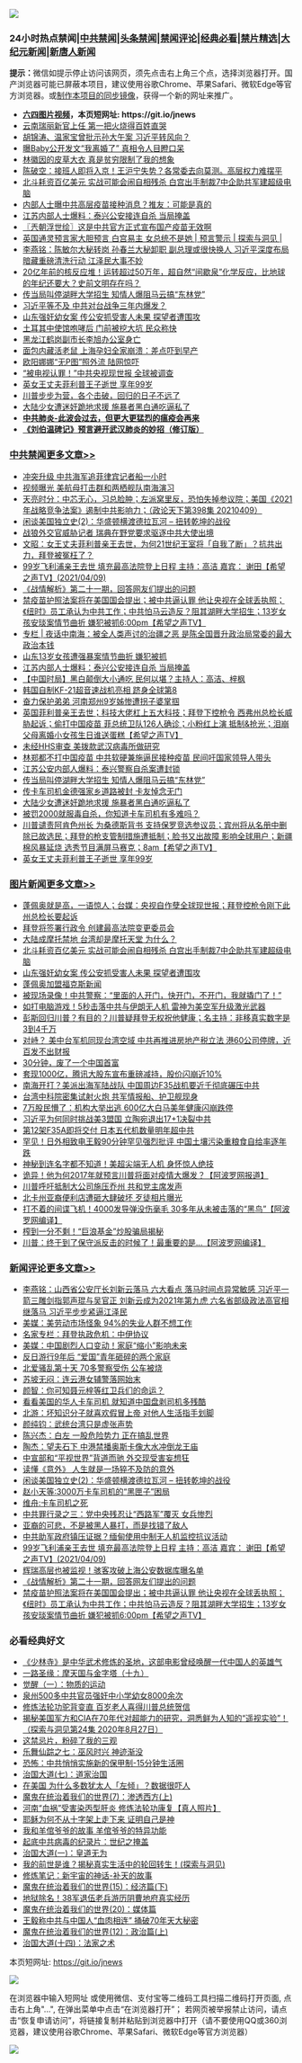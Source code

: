 ![](https://raw.githubusercontent.com/fqnews/bnews/master/64photo/fqnews-qr.jpg)

<div id="tt">
<h3>24小时热点禁闻|<a href="#%E4%B8%AD%E5%85%B1%E7%A6%81%E9%97%BB%E6%9B%B4%E5%A4%9A%E6%96%87%E7%AB%A0">中共禁闻</a>|<a href="#%E5%9B%BE%E7%89%87%E6%96%B0%E9%97%BB%E6%9B%B4%E5%A4%9A%E6%96%87%E7%AB%A0">头条禁闻</a>|<a href="#%E6%96%B0%E9%97%BB%E8%AF%84%E8%AE%BA%E6%9B%B4%E5%A4%9A%E6%96%87%E7%AB%A0">禁闻评论|<a href="#%E5%BF%85%E7%9C%8B%E7%BB%8F%E5%85%B8%E5%A5%BD%E6%96%87">经典必看|<a href="/video.md#%E7%A6%81%E7%89%87%E7%B2%BE%E9%80%89">禁片精选</a>|<a href="https://github.com/fqnews/djy/blob/master/gb/nf1351518.md#1">大纪元新闻</a>|<a href="https://github.com/fqnews/ntdtv/blob/master/gb/prog204.md#1">新唐人新闻</a></h3>
<div><b>提示：</b>微信如提示停止访问该网页，须先点击右上角三个点，选择浏览器打开。国产浏览器可能已屏蔽本项目，建议使用谷歌Chrome、苹果Safari、微软Edge等官方浏览器。或<a href="https://github.com/fqnews/bnews/blob/master/%E5%88%B6%E4%BD%9Cgit%E7%A6%81%E9%97%BB%E9%95%9C%E5%83%8F.md">制作本项目的同步镜像</a>，获得一个新的网址来推广。</div>
<ul>
<li><b><a href="http://d1.bdrive.tk/64.mp4" target="_blank">六四图片视频</a>，本页短网址: https://git.io/jnews</b></li>
<li><a href="/cbnews/20210409/1522679.md">云南瑞丽新官上任 第一把火烧得百姓直哭</a></li>
<li><a href="/cbnews/20210409/1522696.md">胡锦涛、温家宝曾批示孙大午案 习近平转风向？</a></li>
<li><a href="/yule/20210409/1522855.md">曝Baby公开发文“我离婚了” 真相令人目瞪口呆</a></li>
<li><a href="/cnnews/20210409/1522783.md">林徽因的皮草大衣 真是贫穷限制了我的想象</a></li>
<li><a href="/bannedvideo/20210409/1522874.md">陈破空：接班人即将入京！王沪宁失势？各常委去向莫测。高层权力难摆平</a></li>
<li><a href="/topimagenews/20210409/1522863.md">北斗耗资百亿美元 实战可能会闹自相残杀 白宫出手制裁7中企助共军建超级电脑</a></li>
<li><a href="/comments/20210409/1522667.md">内部人士曝中共高层疫苗接种消息？推友：可能是真的</a></li>
<li><a href="/cbnews/20210410/1523170.md">江苏内部人士爆料：泰兴公安接连自杀 当局掩盖</a></li>
<li><a href="/ssgc/20210410/1523164.md">〖兲朝浮世绘〗这是中共官方正式宣布国产疫苗无效啊</a></li>
<li><a href="/bannedvideo/20210409/1522645.md">英国通灵预言家大胆预言 白宫易主 女总统不是她 | 预言警示 | 探索与洞见 |</a></li>
<li><a href="/comments/20210409/1522690.md">李燕铭：陈敏尔大秘转岗 孙春兰大秘卸职 副总理或很快换人 习近平深度布局 暗藏重磅清洗行动 江泽民大事不妙</a></li>
<li><a href="/comments/20210409/1522832.md">20亿年前的核反应堆！运转超过50万年，超自然“间歇泉”化学反应，比地球的年纪还要大？史前文明存在吗？</a></li>
<li><a href="/cbnews/20210409/1523032.md">传当局叫停湖畔大学招生 知情人爆阻马云搞“东林党”</a></li>
<li><a href="/cbnews/20210409/1522665.md">习近平等不及 中共对台战争三年内爆发？</a></li>
<li><a href="/topimagenews/20210409/1522664.md">山东强奸幼女案 传公安抓受害人未果 探望者遭围攻</a></li>
<li><a href="/cbnews/20210409/1522743.md">土耳其中使馆咆哮后 门前被挖大坑 民众称快</a></li>
<li><a href="/cnnews/20210409/1522786.md">黑龙江鹤岗副市长李旭办公室身亡</a></li>
<li><a href="/cbnews/20210409/1522847.md">面包内藏活老鼠 上海孕妇全家崩溃：差点吓到早产</a></li>
<li><a href="/yule/20210410/1523185.md">欧阳娜娜“无P图”照外流 陆网惊吓</a></li>
<li><a href="/cbnews/20210409/1522652.md">“被电视认罪！”中共央视现世报 全球被调查</a></li>
<li><a href="/cbnews/20210409/1522877.md">英女王丈夫菲利普王子逝世 享年99岁</a></li>
<li><a href="/worldnews/usa/20210409/1522730.md">川普步步为营，各个击破，回归的日子不远了</a></li>
<li><a href="/cbnews/20210409/1522909.md">大陆少女遭迷奸跪地求援 施暴者黑白通吃逼私了</a></li>
<li><b><a href="/comments/20200211/1275071.md" target="_blank">中共肺炎-此波会过去，但更大更猛烈的瘟疫会再来</a></b></li>
<li><b><a href="/comments/20200207/1272816.md" target="_blank">《刘伯温碑记》预言避开武汉肺炎的妙招（修订版）</a></b></li>
</ul>
</div>

<div class="catlist">
<h3><a href="/cbnews/" target="_blank">中共禁闻</a><span><a href="/cbnews/" target="_blank" rel="nofollow">更多文章>></a></span></h3>
<ul>
<li><a href="/cbnews/20210410/1523300.md" target="_blank">冲突升级 中共海军追菲律宾记者船一小时</a></li>
<li><a href="/cbnews/20210410/1523299.md" target="_blank">视频曝光 美航母打击群和两栖舰队南海演习</a></li>
<li><a href="/cbnews/20210410/1523282.md" target="_blank">天亮时分：中芯无心，习总脸肿；左派窝里反，恐怕失掉参议院；美国《2021年战略竞争法案》遏制中共影响力；（政论天下第398集 20210409）</a></li>
<li><a href="/comments/20210410/1523265.md" target="_blank">闲谈美国独立史(2)：华盛顿横渡德拉瓦河 &#8211; 扭转乾坤的战役</a></li>
<li><a href="/cbnews/20210410/1523263.md" target="_blank">战狼外交官威胁记者 瑞典在野党要求驱逐中共大使出境</a></li>
<li><a href="/cbnews/20210410/1523241.md" target="_blank">文昭：女王丈夫菲利普亲王去世，为何21世纪王室将「自我了断」？抗共出力，拜登被冤枉了？</a></li>
<li><a href="/comments/20210410/1523229.md" target="_blank">99岁飞利浦亲王去世   填充最高法院登上日程  主持：高洁  嘉宾： 谢田【希望之声TV】(2021/04/09)</a></li>
<li><a href="/comments/20210410/1523208.md" target="_blank">《战情解析》第二十一期，回答网友们提出的问题</a></li>
<li><a href="/comments/20210410/1523204.md" target="_blank">禁疫苗护照法案将在美国国会提出；被中共逼认罪 他让央视在全球丢执照；《纽时》员工承认为中共工作；中共怕马云造反？阻其湖畔大学招生；13岁女孩安琰案情节曲折 嫌犯被抓6:00pm【希望之声TV】</a></li>
<li><a href="/cbnews/20210410/1523186.md" target="_blank">专栏 | 夜话中南海：被全人类声讨的治疆之恶 是陈全国晋升政治局常委的最大政治本钱</a></li>
<li><a href="/cbnews/20210410/1523171.md" target="_blank">山东13岁女孩遭强暴案情节曲折 嫌犯被抓</a></li>
<li><a href="/cbnews/20210410/1523170.md" target="_blank">江苏内部人士爆料：泰兴公安接连自杀 当局掩盖</a></li>
<li><a href="/comments/20210410/1523130.md" target="_blank">【中国时局】黑白颠倒大小通吃 民何以堪？主持人：高洁、梓枫</a></li>
<li><a href="/cbnews/20210410/1523124.md" target="_blank">韩国自制KF-21超音速战机亮相 跻身全球第8</a></li>
<li><a href="/cbnews/20210410/1523101.md" target="_blank">奋力保护弟弟 河南郑州9岁姊惨遭拐子婆掌掴</a></li>
<li><a href="/comments/20210410/1523091.md" target="_blank">英国菲利普亲王去世；科技大佬杠上五大科技；拜登下控枪令  西弗州总检长威胁起诉；偷打中国疫苗 菲总统卫队126人确诊；小粉红上演 抵制&#038;抢光；泪崩 父母离婚小女孩生日谁送蛋糕【希望之声TV】</a></li>
<li><a href="/cbnews/20210410/1523059.md" target="_blank">未经HHS审查 美拨款武汉病毒所做研究</a></li>
<li><a href="/cbnews/20210409/1523034.md" target="_blank">林郑都不打中国疫苗 中共软硬兼施逼民接种疫苗 民间吁国家领导人带头</a></li>
<li><a href="/cbnews/20210409/1523033.md" target="_blank">江苏公安内部人爆料：泰兴警察自杀案遭封锁</a></li>
<li><a href="/cbnews/20210409/1523032.md" target="_blank">传当局叫停湖畔大学招生 知情人爆阻马云搞“东林党”</a></li>
<li><a href="/cbnews/20210409/1523006.md" target="_blank">传卡车司机金德强家乡道路被封 卡友悼念无门</a></li>
<li><a href="/cbnews/20210409/1522909.md" target="_blank">大陆少女遭迷奸跪地求援 施暴者黑白通吃逼私了</a></li>
<li><a href="/cbnews/20210409/1522900.md" target="_blank">被罚2000就服毒自杀，你知道卡车司机有多难吗？</a></li>
<li><a href="/comments/20210409/1522886.md" target="_blank">川普谴责阿肯色州长 为桑德斯背书 支持保罗竞选参议员；宾州将从名册中删除已故选民；拜登的枪支管制措施遭抵制；脸书又出故障 影响全球用户；新疆棉风暴延烧 选秀节目满屏马赛克；8am【希望之声TV】</a></li>
<li><a href="/cbnews/20210409/1522877.md" target="_blank">英女王丈夫菲利普王子逝世 享年99岁</a></li>

</ul>
</div>
<div class="catlist">
<h3><a href="/topimagenews/" target="_blank">图片新闻</a><span><a href="/topimagenews/" target="_blank" rel="nofollow">更多文章>></a></span></h3>
<ul>
<li><a href="/topimagenews/20210410/1523285.md" target="_blank">蓬佩奥就是高，一语惊人；台媒：央视自作孽全球现世报；拜登控枪令刚下此州总检长要起诉</a></li>
<li><a href="/topimagenews/20210410/1523232.md" target="_blank">拜登将签署行政令 创建最高法院变更委员会</a></li>
<li><a href="/topimagenews/20210410/1523144.md" target="_blank">大陆成摩托禁地 台湾却是摩托天堂 为什么？</a></li>
<li><a href="/topimagenews/20210409/1522863.md" target="_blank">北斗耗资百亿美元 实战可能会闹自相残杀 白宫出手制裁7中企助共军建超级电脑</a></li>
<li><a href="/topimagenews/20210409/1522664.md" target="_blank">山东强奸幼女案 传公安抓受害人未果 探望者遭围攻</a></li>
<li><a href="/topimagenews/20210409/1522663.md" target="_blank">蓬佩奥加盟福克斯新闻</a></li>
<li><a href="/topimagenews/20210409/1522616.md" target="_blank">被现场录像！中共警察：“里面的人开门，快开门，不开门，我就撬门了！”</a></li>
<li><a href="/topimagenews/20210409/1522615.md" target="_blank">如打电脑游戏！5秒击落中共与伊朗无人机 雷神为美空军升级激光武器</a></li>
<li><a href="/topimagenews/20210409/1522516.md" target="_blank">彭斯回归川普？有目的？川普疑拜登无权祝他健康；名主持：非移真实数字是3到4千万</a></li>
<li><a href="/topimagenews/20210408/1522204.md" target="_blank">对峙？ 美中台军机同现台湾空域 中共再推进房地产税立法 港60公司停牌，近百发不出财报</a></li>
<li><a href="/topimagenews/20210408/1521979.md" target="_blank">30分钟，废了一个中国首富</a></li>
<li><a href="/topimagenews/20210408/1521961.md" target="_blank">套现1000亿，腾讯大股东宣布重磅减持，股价闪崩近10%</a></li>
<li><a href="/topimagenews/20210407/1521468.md" target="_blank">南海开打？美派出海军陆战队 中国周边F35战机要近千彻底碾压中共</a></li>
<li><a href="/topimagenews/20210407/1521344.md" target="_blank">台湾中科院密集试射火炮 共军情报船、护卫舰现身</a></li>
<li><a href="/topimagenews/20210407/1521268.md" target="_blank">7万股民懵了：机构大举出逃 600亿大白马美年健康闪崩跌停</a></li>
<li><a href="/topimagenews/20210407/1521136.md" target="_blank">习近平为何同时挑战美3盟国 立陶宛退出17+1决裂中共</a></li>
<li><a href="/topimagenews/20210406/1520690.md" target="_blank">第12架F35A即将交付 日本五代机数量明年超中共</a></li>
<li><a href="/topimagenews/20210406/1520399.md" target="_blank">罕见！日外相致电王毅90分钟罕见强烈批评 中国土壤污染重粮食自给率逐年跌</a></li>
<li><a href="/topimagenews/20210405/1519948.md" target="_blank">神秘到连名字都不知道！美超尖端无人机 身怀惊人绝技</a></li>
<li><a href="/topimagenews/20210405/1519899.md" target="_blank">诡异！他为何2017年就预言川普将面对疫情大爆发？【阿波罗网报道】</a></li>
<li><a href="/topimagenews/20210405/1519818.md" target="_blank">川普呼吁抵制大公司施压乔州 共和党主席发声</a></li>
<li><a href="/topimagenews/20210405/1519671.md" target="_blank">北卡州亚裔便利店遭砸大肆破坏 歹徒相片曝光</a></li>
<li><a href="/topimagenews/20210404/1519440.md" target="_blank">打不着的间谍飞机！4000发导弹没伤毫毛 30多年从未被击落的“黑鸟”【阿波罗网编译】</a></li>
<li><a href="/topimagenews/20210404/1519402.md" target="_blank">榨到一分不剩！“巨浪基金”炒股骗局揭秘</a></li>
<li><a href="/topimagenews/20210404/1519391.md" target="_blank">川普：终于到了保守派反击的时候了！最重要的是…【阿波罗网编译】</a></li>

</ul>
</div>
<div class="catlist">
<h3><a href="/comments/" target="_blank">新闻评论</a><span><a href="/comments/" target="_blank" rel="nofollow">更多文章>></a></span></h3>
<ul>
<li><a href="/comments/20210410/1523316.md" target="_blank">李燕铭：山西省公安厅长刘新云落马 六大看点 落马时间点异常敏感 习近平一箭三雕剑指郭声琨与吴官正 刘新云成为2021年第九虎 六名省部级政法高官相继落马 习近平步步紧逼江泽民</a></li>
<li><a href="/comments/20210410/1523309.md" target="_blank">美媒：美劳动市场怪象 94%的失业人群不想工作</a></li>
<li><a href="/comments/20210410/1523308.md" target="_blank">名家专栏：拜登执政危机：中伊协议</a></li>
<li><a href="/comments/20210410/1523307.md" target="_blank">美媒：中国剧烈人口变动！家庭“缩小”影响未来</a></li>
<li><a href="/comments/20210410/1523306.md" target="_blank">反日游行9年后 &#8220;爱国&#8221;青年砸碎的两个家庭</a></li>
<li><a href="/comments/20210410/1523304.md" target="_blank">北爱骚乱第十天 70多警察受伤 公车被烧</a></li>
<li><a href="/comments/20210410/1523291.md" target="_blank">苏坡无闷：连云港女辅警落网始末</a></li>
<li><a href="/comments/20210410/1523290.md" target="_blank">颜智：你可知聂元梓等红卫兵们的命运？</a></li>
<li><a href="/comments/20210410/1523289.md" target="_blank">看看美国的华人卡车司机 就知道中国盘剥司机多残酷</a></li>
<li><a href="/comments/20210410/1523274.md" target="_blank">北游：坏知识分子就喜欢假冒上帝 对他人生活指手划脚</a></li>
<li><a href="/comments/20210410/1523273.md" target="_blank">颜纯钧：武统台湾只是虚张声势</a></li>
<li><a href="/comments/20210410/1523272.md" target="_blank">陈兴杰：白左 一股危险势力 正在搞乱世界</a></li>
<li><a href="/comments/20210410/1523271.md" target="_blank">陶杰：望夫石下 中港禁播奥斯卡像大水冲倒龙王庙</a></li>
<li><a href="/comments/20210410/1523270.md" target="_blank">中宣部和“平视世界”背道而驰 外交现受害妄想狂</a></li>
<li><a href="/comments/20210410/1523269.md" target="_blank">读懂《意外》 人生就是一场猝不及防的意外</a></li>
<li><a href="/comments/20210410/1523265.md" target="_blank">闲谈美国独立史(2)：华盛顿横渡德拉瓦河 &#8211; 扭转乾坤的战役</a></li>
<li><a href="/comments/20210410/1523253.md" target="_blank">赵小天等:3000万卡车司机的“黑匣子”困局</a></li>
<li><a href="/comments/20210410/1523252.md" target="_blank">维舟:卡车司机之死</a></li>
<li><a href="/comments/20210410/1523251.md" target="_blank">中共罪行录之三：党中央残忍让“西路军”覆灭 女兵惨烈</a></li>
<li><a href="/comments/20210410/1523247.md" target="_blank">亚裔的可悲，不是被黑人暴打，而是找错了敌人</a></li>
<li><a href="/comments/20210410/1523242.md" target="_blank">中共助军政府镇压证据？缅甸使用中制无人机监控抗议活动</a></li>
<li><a href="/comments/20210410/1523229.md" target="_blank">99岁飞利浦亲王去世   填充最高法院登上日程  主持：高洁  嘉宾： 谢田【希望之声TV】(2021/04/09)</a></li>
<li><a href="/comments/20210410/1523212.md" target="_blank">辉瑞高层也被监视！骇客攻破上海公安数据库曝名单</a></li>
<li><a href="/comments/20210410/1523208.md" target="_blank">《战情解析》第二十一期，回答网友们提出的问题</a></li>
<li><a href="/comments/20210410/1523204.md" target="_blank">禁疫苗护照法案将在美国国会提出；被中共逼认罪 他让央视在全球丢执照；《纽时》员工承认为中共工作；中共怕马云造反？阻其湖畔大学招生；13岁女孩安琰案情节曲折 嫌犯被抓6:00pm【希望之声TV】</a></li>

</ul>
</div>

<div class="catlist">
<h3>必看经典好文</h3>
<ul>
<li><a href="/comments/20201013/1412612.md" target="_blank">《少林寺》是中华武术修炼的圣地，这部电影曾经唤醒一代中国人的英雄气</a></li>
<li><a href="/topimagenews/20180327/919935.md" target="_blank">一路圣缘：摩天国与金字塔（十九）</a></li>
<li><a href="/comments/20200810/1377609.md" target="_blank">觉醒（一）：物质的运动</a></li>
<li><a href="/comments/20200704/783272.md" target="_blank">泉州500多中共官员强奸中小学幼女8000余次</a></li>
<li><a href="/comments/20210312/1502969.md" target="_blank">修炼法轮功驼背变直 百岁老人喜得川普总统贺信</a></li>
<li><a href="/cbnews/20200828/1386804.md" target="_blank">揭秘美国军方和CIA在70年代对超能力的研究，洞悉鲜为人知的“遥视实验”！（探索与洞见第24集 2020年8月27日）</a></li>
<li><a href="/yule/20210123/1473216.md" target="_blank">这禁忌片，粉碎了我的三观</a></li>
<li><a href="/tculture/20190101/792550.md" target="_blank">乐舞仙踪之七：巫风时兴 神迹渐没</a></li>
<li><a href="/baitai/20200711/1359005.md" target="_blank">恐怖：中共悄悄实施新的保甲制-15分钟生活圈</a></li>
<li><a href="/cbnews/20190424/913985.md" target="_blank">治国大道(七)：道家治国</a></li>
<li><a href="/comments/20200427/1319933.md" target="_blank">在美国 为什么多数犹太人「左倾」？数据很吓人</a></li>
<li><a href="/topimagenews/20180527/948369.md" target="_blank">魔鬼在统治着我们的世界(7)：渗透西方(上)</a></li>
<li><a href="/comments/20210329/1514622.md" target="_blank">河南“血祸”受害染丙型肝炎 修炼法轮功康复【真人照片】</a></li>
<li><a href="/ccpdope/20190803/1168965.md" target="_blank">耶稣为何不从十字架上走下来 证明自己是神</a></li>
<li><a href="/tculture/20200917/1398046.md" target="_blank">我和羊倌爷爷的故事 羊倌爷爷的特异功能</a></li>
<li><a href="/comments/20200702/1354076.md" target="_blank">起底中共病毒的纪录片：世纪之掩盖</a></li>
<li><a href="/cbnews/20180307/911097.md" target="_blank">治国大道(一)：皇道无为</a></li>
<li><a href="/comments/20200715/1359453.md" target="_blank">我的前世是谁？揭秘真实生活中的轮回转生！(探索与洞见)</a></li>
<li><a href="/comments/20190418/1115565.md" target="_blank">修炼笔记：新宇宙的神话-补天的故事</a></li>
<li><a href="/topimagenews/20180610/955499.md" target="_blank">魔鬼在统治着我们的世界(15)：经济篇(下)</a></li>
<li><a href="/cbnews/20200531/1337381.md" target="_blank">地狱除名！38军退伍老兵游历阴曹地府真实经历</a></li>
<li><a href="/comments/20180725/976787.md" target="_blank">魔鬼在统治着我们的世界(20)：媒体篇</a></li>
<li><a href="/cbnews/20200730/1371580.md" target="_blank">王毅称中共与中国人“血肉相连” 捅破70年天大秘密</a></li>
<li><a href="/topimagenews/20180601/951286.md" target="_blank">魔鬼在统治着我们的世界(12)：政治篇(上)</a></li>
<li><a href="/cbnews/20180320/916962.md" target="_blank">治国大道(十四)：法家之术</a></li>

</ul>
</div>

本页短网址: https://git.io/jnews

![](https://raw.githubusercontent.com/fqnews/bnews/master/64photo/fqnews-qr.jpg)

在浏览器中输入短网址 或使用微信、支付宝等二维码工具扫描二维码打开页面, 点击右上角"...", 在弹出菜单中点击“在浏览器打开”； 若网页被举报禁止访问，请点击“恢复申请访问”，将链接复制并粘贴到浏览器中打开（请不要使用QQ或360浏览器，建议使用谷歌Chrome、苹果Safari、微软Edge等官方浏览器）

![](https://raw.githubusercontent.com/fqnews/bnews/master/64photo/wx.jpg)